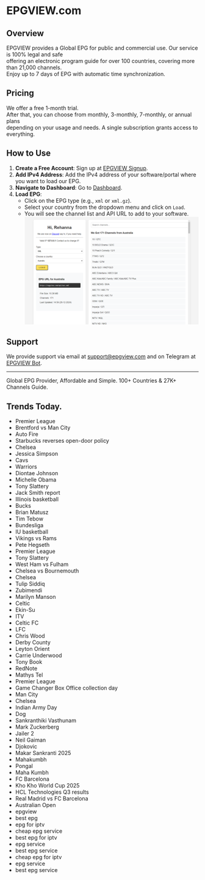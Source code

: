 # EPGVIEW.com



## Overview
EPGVIEW provides a Global EPG for public and commercial use. Our service is 100% legal and safe\
offering an electronic program guide for over 100 countries, covering more than 21,000 channels.\
Enjoy up to 7 days of EPG with automatic time synchronization.

## Pricing
We offer a free 1-month trial. \
After that, you can choose from monthly, 3-monthly, 7-monthly, or annual plans \
depending on your usage and needs. A single subscription grants access to everything.

## How to Use
1. **Create a Free Account**: Sign up at [EPGVIEW Signup](https://epgview.com/signup.php).
2. **Add IPv4 Address**: Add the IPv4 address of your software/portal where you want to load our EPG.
3. **Navigate to Dashboard**: Go to [Dashboard](https://epgview.com/dashboard.php).
4. **Load EPG**:
   - Click on the EPG type (e.g., `xml` or `xml.gz`).
   - Select your country from the dropdown menu and click on `Load`.
   - You will see the channel list and API URL to add to your software.
![EPGVIEW](img/dashboard.png)
## Support
We provide support via email at [support@epgview.com](mailto:support@epgview.com) and on Telegram at [EPGVIEW Bot](https://t.me/epgview_bot).

---

Global EPG Provider, Affordable and Simple. 100+ Countries & 27K+ Channels Guide.

## Trends Today.

- Premier League
- Brentford vs Man City
- Auto Fire
- Starbucks reverses open-door policy
- Chelsea
- Jessica Simpson
- Cavs
- Warriors
- Diontae Johnson
- Michelle Obama
- Tony Slattery
- Jack Smith report
- Illinois basketball
- Bucks
- Brian Matusz
- Tim Tebow
- Bundesliga
- IU basketball
- Vikings vs Rams
- Pete Hegseth
- Premier League
- Tony Slattery
- West Ham vs Fulham
- Chelsea vs Bournemouth
- Chelsea
- Tulip Siddiq
- Zubimendi
- Marilyn Manson
- Celtic
- Ekin-Su
- ITV
- Celtic FC
- LFC
- Chris Wood
- Derby County
- Leyton Orient
- Carrie Underwood
- Tony Book
- RedNote
- Mathys Tel
- Premier League
- Game Changer Box Office collection day
- Man City
- Chelsea
- Indian Army Day
- Dog
- Sankranthiki Vasthunam
- Mark Zuckerberg
- Jailer 2
- Neil Gaiman
- Djokovic
- Makar Sankranti 2025
- Mahakumbh
- Pongal
- Maha Kumbh
- FC Barcelona
- Kho Kho World Cup 2025
- HCL Technologies Q3 results
- Real Madrid vs FC Barcelona
- Australian Open
- epgview
- best epg
- epg for iptv
- cheap epg service
- best epg for iptv
- epg service
- best epg service
- cheap epg for iptv
- epg service
- best epg service
